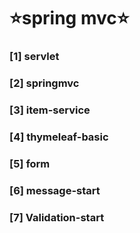 # ⭐spring mvc⭐

### [1] servlet
### [2] springmvc
### [3] item-service
### [4] thymeleaf-basic
### [5] form
### [6] message-start
### [7] Validation-start
